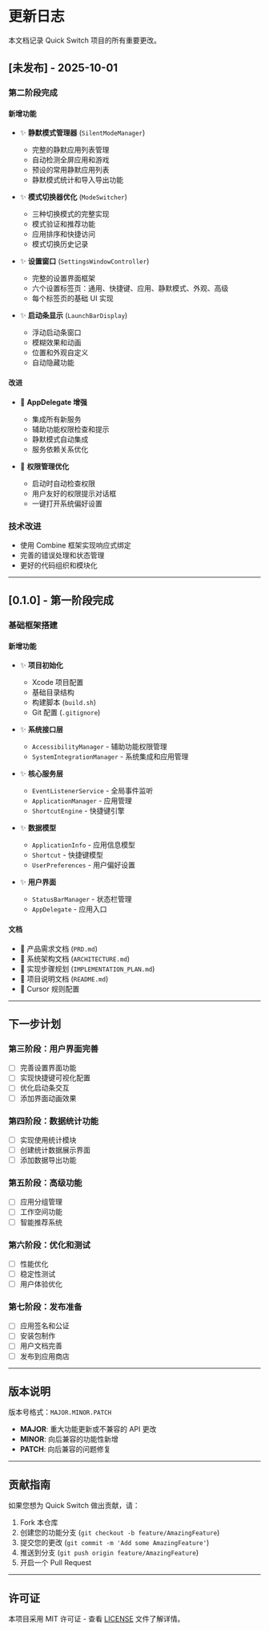 # 更新日志

本文档记录 Quick Switch 项目的所有重要更改。

## [未发布] - 2025-10-01

### 第二阶段完成

#### 新增功能
- ✨ **静默模式管理器** (`SilentModeManager`)
  - 完整的静默应用列表管理
  - 自动检测全屏应用和游戏
  - 预设的常用静默应用列表
  - 静默模式统计和导入导出功能

- ✨ **模式切换器优化** (`ModeSwitcher`)
  - 三种切换模式的完整实现
  - 模式验证和推荐功能
  - 应用排序和快捷访问
  - 模式切换历史记录

- ✨ **设置窗口** (`SettingsWindowController`)
  - 完整的设置界面框架
  - 六个设置标签页：通用、快捷键、应用、静默模式、外观、高级
  - 每个标签页的基础 UI 实现

- ✨ **启动条显示** (`LaunchBarDisplay`)
  - 浮动启动条窗口
  - 模糊效果和动画
  - 位置和外观自定义
  - 自动隐藏功能

#### 改进
- 🔄 **AppDelegate 增强**
  - 集成所有新服务
  - 辅助功能权限检查和提示
  - 静默模式自动集成
  - 服务依赖关系优化

- 🔄 **权限管理优化**
  - 启动时自动检查权限
  - 用户友好的权限提示对话框
  - 一键打开系统偏好设置

### 技术改进
- 使用 Combine 框架实现响应式绑定
- 完善的错误处理和状态管理
- 更好的代码组织和模块化

---

## [0.1.0] - 第一阶段完成

### 基础框架搭建

#### 新增功能
- ✨ **项目初始化**
  - Xcode 项目配置
  - 基础目录结构
  - 构建脚本 (`build.sh`)
  - Git 配置 (`.gitignore`)

- ✨ **系统接口层**
  - `AccessibilityManager` - 辅助功能权限管理
  - `SystemIntegrationManager` - 系统集成和应用管理

- ✨ **核心服务层**
  - `EventListenerService` - 全局事件监听
  - `ApplicationManager` - 应用管理
  - `ShortcutEngine` - 快捷键引擎

- ✨ **数据模型**
  - `ApplicationInfo` - 应用信息模型
  - `Shortcut` - 快捷键模型
  - `UserPreferences` - 用户偏好设置

- ✨ **用户界面**
  - `StatusBarManager` - 状态栏管理
  - `AppDelegate` - 应用入口

#### 文档
- 📝 产品需求文档 (`PRD.md`)
- 📝 系统架构文档 (`ARCHITECTURE.md`)
- 📝 实现步骤规划 (`IMPLEMENTATION_PLAN.md`)
- 📝 项目说明文档 (`README.md`)
- 📝 Cursor 规则配置

---

## 下一步计划

### 第三阶段：用户界面完善
- [ ] 完善设置界面功能
- [ ] 实现快捷键可视化配置
- [ ] 优化启动条交互
- [ ] 添加界面动画效果

### 第四阶段：数据统计功能
- [ ] 实现使用统计模块
- [ ] 创建统计数据展示界面
- [ ] 添加数据导出功能

### 第五阶段：高级功能
- [ ] 应用分组管理
- [ ] 工作空间功能
- [ ] 智能推荐系统

### 第六阶段：优化和测试
- [ ] 性能优化
- [ ] 稳定性测试
- [ ] 用户体验优化

### 第七阶段：发布准备
- [ ] 应用签名和公证
- [ ] 安装包制作
- [ ] 用户文档完善
- [ ] 发布到应用商店

---

## 版本说明

版本号格式：`MAJOR.MINOR.PATCH`

- **MAJOR**: 重大功能更新或不兼容的 API 更改
- **MINOR**: 向后兼容的功能性新增
- **PATCH**: 向后兼容的问题修复

---

## 贡献指南

如果您想为 Quick Switch 做出贡献，请：

1. Fork 本仓库
2. 创建您的功能分支 (`git checkout -b feature/AmazingFeature`)
3. 提交您的更改 (`git commit -m 'Add some AmazingFeature'`)
4. 推送到分支 (`git push origin feature/AmazingFeature`)
5. 开启一个 Pull Request

---

## 许可证

本项目采用 MIT 许可证 - 查看 [LICENSE](LICENSE) 文件了解详情。
